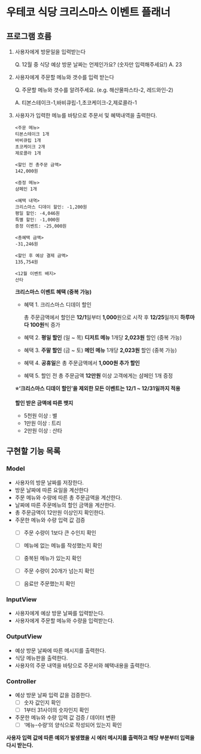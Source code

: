 # 우테코 식당 크리스마스 이벤트 플래너
## 프로그램 흐름
1. 사용자에게 방문일을 입력받는다

    Q. 12월 중 식당 예상 방문 날짜는 언제인가요? (숫자만 입력해주세요!)
    A. 23

2. 사용자에게 주문할 메뉴와 갯수를 입력 받는다

    Q. 주문할 메뉴와 갯수를 알려주세요. (e.g. 해산물파스타-2, 레드와인-2)

    A. 티본스테이크-1,바비큐립-1,초코케이크-2,제로콜라-1

3. 사용자가 입력한 메뉴를 바탕으로 주문서 및 혜택내역을 출력한다.
    ```
    <주문 메뉴>
    티본스테이크 1개
    바비큐립 1개
    초코케이크 2개
    제로콜라 1개
     
    <할인 전 총주문 금액>
    142,000원
     
    <증정 메뉴>
    샴페인 1개
     
    <혜택 내역>
    크리스마스 디데이 할인: -1,200원
    평일 할인: -4,046원
    특별 할인: -1,000원
    증정 이벤트: -25,000원
     
    <총혜택 금액>
    -31,246원
     
    <할인 후 예상 결제 금액>
    135,754원
    
    <12월 이벤트 배지>
    산타
    ```

    **크리스마스 이벤트 혜택 (중복 가능)**
    - 혜택 1.
        크리스마스 디데이 할인

        총 주문금액에서 할인은 **12/1**일부터 **1,000**원으로 시작 후 **12/25**일까지 **하루마다 100원**씩 증가
    - 혜택 2.
        **평일 할인** (일 ~ 목) **디저트 메뉴** 1개당 **2,023원** 할인 (중복 가능)

    - 혜택 3.
        **주말 할인** (금 ~ 토) **메인 메뉴** 1개당 **2,023원** 할인 (중복 가능)

    - 혜택 4.
        **공휴일**은 총 주문금액에서 **1,000원 추가 할인**

    - 혜택 5.
        할인 전 총 주문금액 **12만원** 이상 고객에게는 샴페인 1개 증정

    **⭐️‘크리스마스 디데이 할인’을 제외한 모든 이벤트는 12/1 ~ 12/31일까지 적용**

    **할인 받은 금액에 따른 뱃지**
    - 5천원 이상 : 별
    - 1만원 이상 : 트리
    - 2만원 이상 : 산타

## 구현할 기능 목록

### Model
- 사용자의 방문 날짜를 저장한다.
- 방문 날짜에 따른 요일을 계산한다
- 주문 메뉴와 수량에 따른 총 주문금액을 계산한다.
- 날짜에 따른 주문메뉴의 할인 금액을 계산한다.
- 총 주문금액이 12만원 이상인지 확인한다.
- 주문한 메뉴와 수량 입력 값 검증
    - [ ] 주문 수량이 1보다 큰 수인지 확인
    - [ ] 메뉴에 없는 메뉴를 작성했는지 확인
    - [ ] 중복된 메뉴가 있는지 확인
    - [ ] 주문 수량이 20개가 넘는지 확인
    - [ ] 음료만 주문했는지 확인


### InputView
- 사용자에게 예상 방문 날짜를 입력받는다.
- 사용자에게 주문할 메뉴와 수량을 입력받는다.

### OutputView
- 예상 방문 날짜에 따른 메시지를 출력한다.
- 식당 메뉴판을 출력한다.
- 사용자의 주문 내역을 바탕으로 주문서와 혜택내용을 출력한다.

### Controller
- 예상 방문 날짜 입력 값을 검증한다.
    - [ ]  숫자 값인지 확인
    - [ ]  1부터 31사이의 숫자인지 확인
- 주문한 메뉴와 수량 입력 값 검증 / 데이터 변환
    - [ ]  ‘메뉴-수량’의 양식으로 작성되어 있는지 확인

**사용자 입력 값에 따른 예외가 발생했을 시 에러 메시지를 출력하고 해당 부분부터 입력을 다시 받는다.**